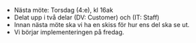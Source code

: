- Nästa möte: Torsdag (4:e), kl 16ak
- Delat upp i två delar (DV: Customer) och (IT: Staff)
- Innan nästa möte ska vi ha en skiss för hur ens del ska se ut. 
- Vi börjar implementeringen på fredag.

